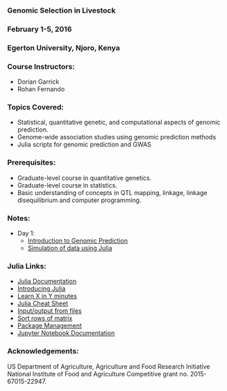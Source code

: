 ### Genomic Selection in Livestock

### February 1-5, 2016

### Egerton University, Njoro, Kenya

### Course Instructors:
* Dorian Garrick
* Rohan Fernando


### Topics Covered:
*	Statistical, quantitative genetic, and computational aspects of genomic prediction.
*	Genome-wide association studies using genomic prediction methods
*	Julia scripts for genomic prediction and GWAS


### Prerequisites:        
* Graduate-level course in quantitative genetics.
* Graduate-level course in statistics.
* Basic understanding of concepts in QTL mapping, linkage, linkage disequilibrium and computer programming.

### Notes:
* Day 1:
  * [Introduction to Genomic Prediction](Slides/Introduction.pdf)
  * [Simulation of data using Julia](JupyterNotebooks/1.0.dataSimulation.ipynb)  


### Julia Links:

* [Julia Documentation](http://julia.readthedocs.org/en/latest/)
* [Introducing Julia](https://en.wikibooks.org/wiki/Introducing_Julia)
* [Learn X in Y minutes](http://learnxinyminutes.com/docs/julia/)
* [Julia Cheat Sheet](Slides/Julia-cheatsheet.pdf)
* [Input/output from files](http://nbviewer.ipython.org/github/reworkhow/JuliaGenBook/blob/master/section_1_basics/rwfiles.ipynb)
* [Sort rows of matrix](http://nbviewer.ipython.org/github/reworkhow/JuliaGenBook/blob/master/section_5_appendix/commands.ipynb)
* [Package Management](http://nbviewer.ipython.org/github/reworkhow/GPW2015/blob/master/notes/Pkg.ipynb)
* [Jupyter Notebook Documentation](http://jupyter-notebook.readthedocs.org/en/latest/index.html)

### Acknowledgements:
US Department of Agriculture, Agriculture and Food Research Initiative National Institute of Food and Agriculture Competitive grant no. 2015-67015-22947. 